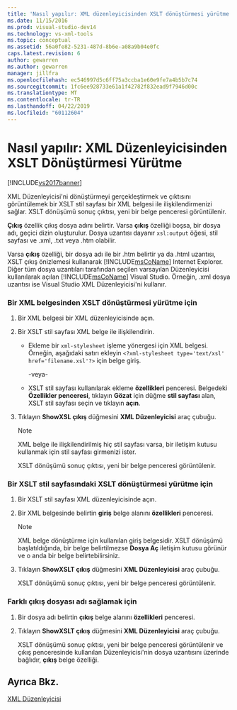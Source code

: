 ```yaml
---
title: 'Nasıl yapılır: XML düzenleyicisinden XSLT dönüştürmesi yürütme | Microsoft Docs'
ms.date: 11/15/2016
ms.prod: visual-studio-dev14
ms.technology: vs-xml-tools
ms.topic: conceptual
ms.assetid: 56a0fe82-5231-487d-8b6e-a08a9b04e0fc
caps.latest.revision: 6
author: gewarren
ms.author: gewarren
manager: jillfra
ms.openlocfilehash: ec546997d5c6ff75a3ccba1e60e9fe7a4b5b7c74
ms.sourcegitcommit: 1fc6ee928733e61a1f42782f832ead9f7946d00c
ms.translationtype: MT
ms.contentlocale: tr-TR
ms.lasthandoff: 04/22/2019
ms.locfileid: "60112604"
---
```

# <a name="how-to-execute-an-xslt-transformation-from-the-xml-editor"></a>Nasıl yapılır: XML Düzenleyicisinden XSLT Dönüştürmesi Yürütme
[!INCLUDE[vs2017banner](../includes/vs2017banner.md)]

XML Düzenleyicisi'ni dönüştürmeyi gerçekleştirmek ve çıktısını görüntülemek bir XSLT stil sayfası bir XML belgesi ile ilişkilendirmenizi sağlar. XSLT dönüşümü sonuç çıktısı, yeni bir belge penceresi görüntülenir.  
  
 **Çıkış** özellik çıkış dosya adını belirtir. Varsa **çıkış** özelliği boşsa, bir dosya adı, geçici dizin oluşturulur. Dosya uzantısı dayanır `xsl:output` öğesi, stil sayfası ve .xml, .txt veya .htm olabilir.  
  
 Varsa **çıkış** özelliği, bir dosya adı ile bir .htm belirtir ya da .html uzantısı, XSLT çıkış önizlemesi kullanarak [!INCLUDE[msCoName](../includes/msconame-md.md)] Internet Explorer. Diğer tüm dosya uzantıları tarafından seçilen varsayılan Düzenleyicisi kullanılarak açılan [!INCLUDE[msCoName](../includes/msconame-md.md)] Visual Studio. Örneğin, .xml dosya uzantısı ise Visual Studio XML Düzenleyicisi'ni kullanır.  
  
### <a name="to-execute-an-xslt-transformation-from-an-xml-document"></a>Bir XML belgesinden XSLT dönüştürmesi yürütme için  
  
1. Bir XML belgesi bir XML düzenleyicisinde açın.  
  
2. Bir XSLT stil sayfası XML belge ile ilişkilendirin.  
  
    - Ekleme bir `xml-stylesheet` işleme yönergesi için XML belgesi. Örneğin, aşağıdaki satırı ekleyin `<?xml-stylesheet type='text/xsl' href='filename.xsl'?>` için belge giriş.  
  
         -veya-  
  
    - XSLT stil sayfası kullanılarak ekleme **özellikleri** penceresi. Belgedeki **Özellikler penceresi**, tıklayın **Gözat** için düğme **stil sayfası** alan, XSLT stil sayfası seçin ve tıklayın **açın**.  
  
3. Tıklayın **ShowXSL çıkış** düğmesini **XML Düzenleyicisi** araç çubuğu.  
  
    > [!NOTE]
    >  XML belge ile ilişkilendirilmiş hiç stil sayfası varsa, bir iletişim kutusu kullanmak için stil sayfası girmenizi ister.  
    >   
    >  XSLT dönüşümü sonuç çıktısı, yeni bir belge penceresi görüntülenir.  
  
### <a name="to-execute-an-xslt-transformation-from-an-xslt-style-sheet"></a>Bir XSLT stil sayfasındaki XSLT dönüştürmesi yürütme için  
  
1. Bir XSLT stil sayfası XML düzenleyicisinde açın.  
  
2. Bir XML belgesinde belirtin **giriş** belge alanını **özellikleri** penceresi.  
  
    > [!NOTE]
    >  XML belge dönüştürme için kullanılan giriş belgesidir. XSLT dönüşümü başlatıldığında, bir belge belirtilmezse **Dosya Aç** iletişim kutusu görünür ve o anda bir belge belirtebilirsiniz.  
  
3. Tıklayın **ShowXSLT çıkış** düğmesini **XML Düzenleyicisi** araç çubuğu.  
  
     XSLT dönüşümü sonuç çıktısı, yeni bir belge penceresi görüntülenir.  
  
### <a name="to-provide-a-different-output-file-name"></a>Farklı çıkış dosyası adı sağlamak için  
  
1. Bir dosya adı belirtin **çıkış** belge alanını **özellikleri** penceresi.  
  
2. Tıklayın **ShowXSLT çıkış** düğmesini **XML Düzenleyicisi** araç çubuğu.  
  
     XSLT dönüşümü sonuç çıktısı, yeni bir belge penceresi görüntülenir ve çıkış penceresinde kullanılan Düzenleyicisi'nin dosya uzantısını üzerinde bağlıdır, **çıkış** belge özelliği.  
  
## <a name="see-also"></a>Ayrıca Bkz.  
 [XML Düzenleyicisi](../xml-tools/xml-editor.md)

